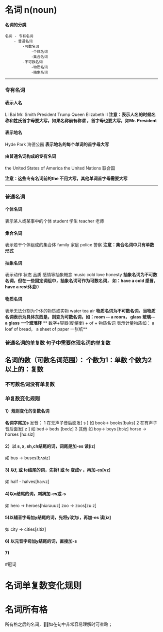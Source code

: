 # 名词 n(noun)
#### 名词的分类
    名词 - 专有名词 
        - 普通名词
            -可数名词
                -个体名词
                -集合名词
            -不可数名词
                -物质名词
                -抽象名词

---
### 专有名词
#### 表示人名
Li Bai
Mr. Smith
President Trump
Queen Elizabeth Ⅱ 
**注意：表示人名的时候名称和姓氏首字母要大写，如果名称前有称谓 ，首字母也要大写，如Mr. President**

#### 表示地名
Hyde Park 海德公园
**表示地名的每个单词的首字母大写**

#### 由普通名词构成的专有名词
the United States of America 
the United Nations 联合国

**注意：这些专有名词前的the 不用大写，其他单词首字母需要大写**

---
### 普通名词

#### 个体名词
表示某人或某事中的个体
student 学生 teacher 老师
#### 集合名词
表示若干个体组成的集合体
family 家庭 police 警察
**注意：集合名词中只有单数形式**
#### 抽象名词
表示动作 状态 品质 感情等抽象概念
music cold love honesty
**抽象名词为不可数名词，但在一些固定词组中，抽象名词可作为可数名词， 如：have a cold 感冒， have a rest休息**0
#### 物质名词
表示无法分割为个体的物质或实物
water tea air
**物质名词为不可数名词。当物质名词表示为具体东西是，则变为可数名词，如：room -- a room， glass 玻璃-- a glass 一个玻璃杯**
** 数字+容器(度量衡) + of + 物质名词 表示计量物质如： a loaf of bread， a sheet of paper 一张纸**

### 普通名词的单复数 句子中需要体现名词的单复数
## 名词的数（可数名词范围）： 个数为1：单数 个数为2以上的：复数
### 不可数名词没有单复数
### 单复数变化规则
#### 1）规则变化的复数名词
**名词字尾加s**
发音：
1 在无声子音后面发[ s ]
如 book-> books[buks]
2 在有声子音后面发[ z ] 
如 bed-> beds [bedz]
3 其他
如 boy-> boys [bɔiz]
horse -> horses [hɔ:siz]

#### 2）以 s, x, sh,ch结尾的词，词尾是加-es 读[iz]
如 bus -> buses[bʌsiz]
#### 3) 以f, 或 fe结尾的词，先将f 或 fe 变成v ，再加-es[vz]
如 half - halves[ha:vz]
#### 4)以o结尾的词，刺猬加-es或-s
如 hero -> heroes[hiərəuuz]
zoo -> zoos[zu:z]
#### 5)以辅音字母加y结尾的词，先将y改为i，再加-es 读[iz]
如 city -> cities[sitiz]

#### 6) 以元音字母加y结尾的词，直接加-s

#### 7)
#冠词


# 名词单复数变化规则
# 名词所有格
所有格之后的名词，如在句中非常容易理解时可省略；

# 
